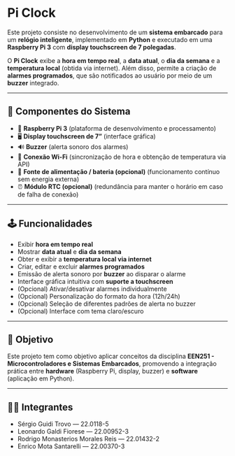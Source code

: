 # Pi Clock

Este projeto consiste no desenvolvimento de um **sistema embarcado** para um **relógio inteligente**, implementado em **Python** e executado em uma **Raspberry Pi 3** com **display touchscreen de 7 polegadas**.  

O **Pi Clock** exibe a **hora em tempo real**, a **data atual**, o **dia da semana** e a **temperatura local** (obtida via internet). Além disso, permite a criação de **alarmes programados**, que são notificados ao usuário por meio de um **buzzer** integrado.  

---

## 🔧 Componentes do Sistema

- 🧠 **Raspberry Pi 3** (plataforma de desenvolvimento e processamento)  
- 🖥️ **Display touchscreen de 7”** (interface gráfica)  
- 🔊 **Buzzer** (alerta sonoro dos alarmes)  
- 📡 **Conexão Wi-Fi** (sincronização de hora e obtenção de temperatura via API)  
- 🔋 **Fonte de alimentação / bateria (opcional)** (funcionamento contínuo sem energia externa)  
- ⏰ **Módulo RTC (opcional)** (redundância para manter o horário em caso de falha de conexão)  

---

## 🕹️ Funcionalidades

- Exibir **hora em tempo real**  
- Mostrar **data atual** e **dia da semana**  
- Obter e exibir a **temperatura local via internet**  
- Criar, editar e excluir **alarmes programados**  
- Emissão de alerta sonoro por **buzzer** ao disparar o alarme  
- Interface gráfica intuitiva com **suporte a touchscreen**  
- (Opcional) Ativar/desativar alarmes individualmente  
- (Opcional) Personalização do formato da hora (12h/24h)  
- (Opcional) Seleção de diferentes padrões de alerta no buzzer  
- (Opcional) Interface com tema claro/escuro  

---

## 🎯 Objetivo

Este projeto tem como objetivo aplicar conceitos da disciplina **EEN251 - Microcontroladores e Sistemas Embarcados**, promovendo a integração prática entre **hardware** (Raspberry Pi, display, buzzer) e **software** (aplicação em Python).  

---

## 👨‍💻 Integrantes

- Sérgio Guidi Trovo — 22.0118-5  
- Leonardo Galdi Fiorese — 22.00952-3  
- Rodrigo Monasterios Morales Reis — 22.01432-2  
- Enrico Mota Santarelli — 22.00370-3  
